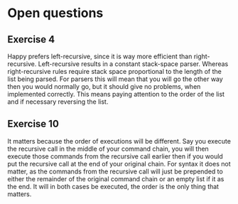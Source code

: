 # Open questions

## Exercise 4
Happy prefers left-recursive, since it is way more efficient than right-recursive. Left-recursive results in a constant stack-space parser. Whereas right-recursive rules require stack space proportional to the length of the list being parsed. For parsers this will mean that you will go the other way then you would normally go, but it should give no problems, when implemented correctly. This means paying attention to the order of the list and if necessary reversing the list.

## Exercise 10
It matters because the order of executions will be different. Say you execute the recursive call in the middle of your command chain, you will then execute those commands from the recursive call earlier then if you would put the recursive call at the end of your original chain. For syntax it does not matter, as the commands from the recursive call will just be prepended to either the remainder of the original command chain or an empty list if it as the end. It will in both cases be executed, the order is the only thing that matters.